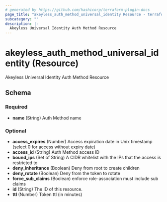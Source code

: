 ```yaml
---
# generated by https://github.com/hashicorp/terraform-plugin-docs
page_title: "akeyless_auth_method_universal_identity Resource - terraform-provider-akeyless"
subcategory: ""
description: |-
  Akeyless Universal Identity Auth Method Resource
---
```


# akeyless_auth_method_universal_identity (Resource)

Akeyless Universal Identity Auth Method Resource



<!-- schema generated by tfplugindocs -->
## Schema

### Required

- **name** (String) Auth Method name

### Optional

- **access_expires** (Number) Access expiration date in Unix timestamp (select 0 for access without expiry date)
- **access_id** (String) Auth Method access ID
- **bound_ips** (Set of String) A CIDR whitelist with the IPs that the access is restricted to
- **deny_inheritance** (Boolean) Deny from root to create children
- **deny_rotate** (Boolean) Deny from the token to rotate
- **force_sub_claims** (Boolean) enforce role-association must include sub claims
- **id** (String) The ID of this resource.
- **ttl** (Number) Token ttl (in minutes)


